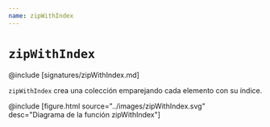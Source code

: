 ```yaml
---
name: zipWithIndex
---
```


# `zipWithIndex`

@include [signatures/zipWithIndex.md]

`zipWithIndex` crea una colección emparejando cada elemento con su índice.

@include [figure.html source="../images/zipWithIndex.svg" desc="Diagrama de la función zipWithIndex"]

